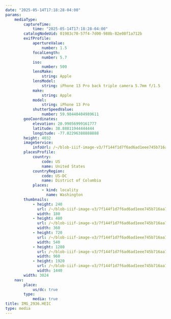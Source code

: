 ```yaml
---
date: "2025-05-14T17:18:28-04:00"
params:
    mediaType:
        captureTime:
            time: "2025-05-14T17:18:28-04:00"
        catalogNodeUid: 01983c70-57f4-7d00-988b-82e08f1a712b
        exifProfile:
            apertureValue:
                number: 1.5
            focalLength:
                number: 5.7
            iso:
                number: 500
            lensMake:
                string: Apple
            lensModel:
                string: iPhone 13 Pro back triple camera 5.7mm f/1.5
            make:
                string: Apple
            model:
                string: iPhone 13 Pro
            shutterSpeedValue:
                number: 59.98440404989611
        geoCoordinates:
            elevation: 20.99056999161777
            latitude: 38.88811944444444
            longitude: -77.02296388888888
        height: 4032
        imageService:
            infoUrl: /~/blob-iiif-image-v3/7f144f1d7f6ad6ad1eee745b716aa7b68889a5227a4aa28171d629ea060c765b/info.json
        placesProfile:
            country:
                code: US
                name: United States
            countryRegion:
                code: US-DC
                name: District of Columbia
            places:
                - kind: locality
                  name: Washington
        thumbnails:
            - height: 240
              url: /~/blob-iiif-image-v3/7f144f1d7f6ad6ad1eee745b716aa7b68889a5227a4aa28171d629ea060c765b/full/180%2C240/0/default.jpg
              width: 180
            - height: 480
              url: /~/blob-iiif-image-v3/7f144f1d7f6ad6ad1eee745b716aa7b68889a5227a4aa28171d629ea060c765b/full/360%2C480/0/default.jpg
              width: 360
            - height: 720
              url: /~/blob-iiif-image-v3/7f144f1d7f6ad6ad1eee745b716aa7b68889a5227a4aa28171d629ea060c765b/full/540%2C720/0/default.jpg
              width: 540
            - height: 1280
              url: /~/blob-iiif-image-v3/7f144f1d7f6ad6ad1eee745b716aa7b68889a5227a4aa28171d629ea060c765b/full/960%2C1280/0/default.jpg
              width: 960
            - height: 1920
              url: /~/blob-iiif-image-v3/7f144f1d7f6ad6ad1eee745b716aa7b68889a5227a4aa28171d629ea060c765b/full/1440%2C1920/0/default.jpg
              width: 1440
        width: 3024
    nav:
        place:
            us/dc: true
        type:
            media: true
title: IMG_2936.HEIC
type: media
---
```

